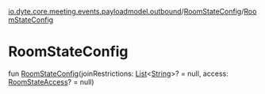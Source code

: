 [io.dyte.core.meeting.events.payloadmodel.outbound](../index.md)/[RoomStateConfig](index.md)/[RoomStateConfig](-room-state-config.md)

# RoomStateConfig


fun [RoomStateConfig](-room-state-config.md)(joinRestrictions: [List](https://kotlinlang.org/api/latest/jvm/stdlib/kotlin.collections/-list/index.html)&lt;[String](https://kotlinlang.org/api/latest/jvm/stdlib/kotlin/-string/index.html)&gt;? = null, access: [RoomStateAccess](../-room-state-access/index.md)? = null)
